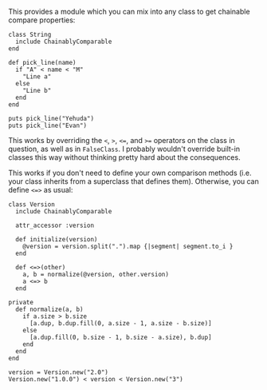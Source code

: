 This provides a module which you can mix into any class to get chainable compare properties:

    class String
      include ChainablyComparable
    end

    def pick_line(name)
      if "A" < name < "M"
        "Line a"
      else
        "Line b"
      end
    end

    puts pick_line("Yehuda")
    puts pick_line("Evan")

This works by overriding the <code><</code>, <code>></code>, <code><=</code>, and <code>>=</code> operators on the class in question, as well as in <code>FalseClass</code>. I probably wouldn't override built-in classes this way without thinking pretty hard about the consequences.

This works if you don't need to define your own comparison methods (i.e. your class inherits from a superclass that defines them). Otherwise, you can define <code><=></code> as usual:

    class Version
      include ChainablyComparable

      attr_accessor :version

      def initialize(version)
        @version = version.split(".").map {|segment| segment.to_i }
      end

      def <=>(other)
        a, b = normalize(@version, other.version)
        a <=> b
      end

    private
      def normalize(a, b)
        if a.size > b.size
          [a.dup, b.dup.fill(0, a.size - 1, a.size - b.size)]
        else
          [a.dup.fill(0, b.size - 1, b.size - a.size), b.dup]
        end
      end
    end

    version = Version.new("2.0")
    Version.new("1.0.0") < version < Version.new("3")